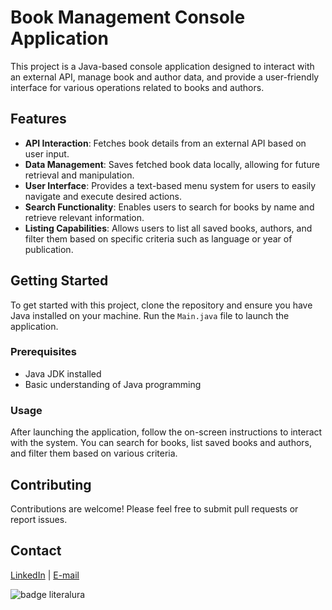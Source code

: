 # Book Management Console Application

This project is a Java-based console application designed to interact with an external API, manage book and author data, and provide a user-friendly interface for various operations related to books and authors.

## Features

- **API Interaction**: Fetches book details from an external API based on user input.
- **Data Management**: Saves fetched book data locally, allowing for future retrieval and manipulation.
- **User Interface**: Provides a text-based menu system for users to easily navigate and execute desired actions.
- **Search Functionality**: Enables users to search for books by name and retrieve relevant information.
- **Listing Capabilities**: Allows users to list all saved books, authors, and filter them based on specific criteria such as language or year of publication.

## Getting Started

To get started with this project, clone the repository and ensure you have Java installed on your machine. Run the `Main.java` file to launch the application.

### Prerequisites

- Java JDK installed
- Basic understanding of Java programming

### Usage

After launching the application, follow the on-screen instructions to interact with the system. You can search for books, list saved books and authors, and filter them based on various criteria.

## Contributing

Contributions are welcome! Please feel free to submit pull requests or report issues.

## Contact
[LinkedIn](https://www.linkedin.com/in/daniel-sq/) | [E-mail](mailto:danieeldesoares@hotmail.com)

![badge literalura](https://github.com/user-attachments/assets/baea560a-6756-438d-91d3-2fb658fc5c45)
